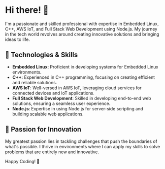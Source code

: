 # Hi there! 👋

I'm a passionate and skilled professional with expertise in Embedded Linux, C++, AWS IoT, and Full Stack Web Development using Node.js. My journey in the tech world revolves around creating innovative solutions and bringing ideas to life.

## 🔧 Technologies & Skills
- **Embedded Linux**: Proficient in developing systems for Embedded Linux environments.
- **C++**: Experienced in C++ programming, focusing on creating efficient and reliable solutions.
- **AWS IoT**: Well-versed in AWS IoT, leveraging cloud services for connected devices and IoT applications.
- **Full Stack Web Development**: Skilled in developing end-to-end web solutions, ensuring a seamless user experience.
- **Node.js**: Expertise in using Node.js for server-side scripting and building scalable web applications.

## 🚀 Passion for Innovation
My greatest passion lies in tackling challenges that push the boundaries of what's possible. I thrive in environments where I can apply my skills to solve problems that are entirely new and innovative.

Happy Coding! 🚀